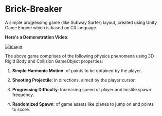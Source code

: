 # **Brick-Breaker**

A simple progressing game (like Subway Surfer) layout, created using Unity Game Engine which is based on C# language.

**Here's a Demonstration Video:**

[![image](https://user-images.githubusercontent.com/73461681/176995964-1bea2109-f2ef-4f8c-90b9-c1fb3bb2830d.png)](https://youtu.be/A6w2vCkSskY)


The above game comprises of the following physics phenomena using 3D Rigid Body and Collision GameObject properties:

1) **Simple Harmonic Motion**: of points to be obtained by the player.

2) **Shooting Projectile**: in directions, aimed by the player cursor.

3) **Progressing Difficulty**: Increasing speed of player and hostile spawn frequency.

4) **Randomized Spawn**: of game assets like planes to jump on and points to score.
